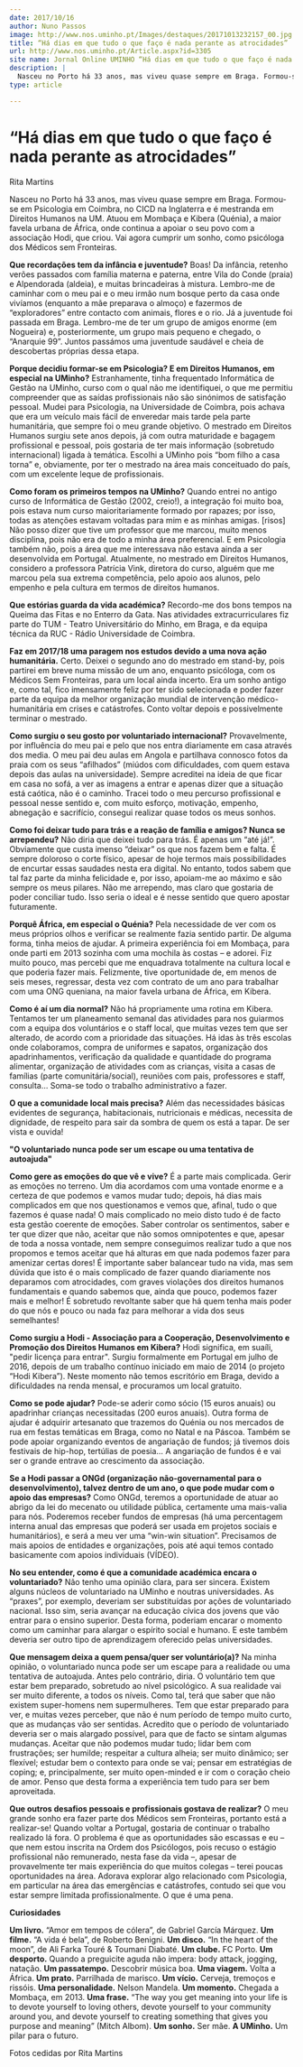 ```yaml
---
date: 2017/10/16
author: Nuno Passos
image: http://www.nos.uminho.pt/Images/destaques/20171013232157_00.jpg
title: “Há dias em que tudo o que faço é nada perante as atrocidades”
url: http://www.nos.uminho.pt/Article.aspx?id=3305
site name: Jornal Online UMINHO “Há dias em que tudo o que faço é nada perante as atrocidades”
description: |
  Nasceu no Porto há 33 anos, mas viveu quase sempre em Braga. Formou-se em Psicologia em Coimbra, no CICD na Inglaterra e é mestranda em Direitos Humanos na UM. Atuou em Mombaça e Kibera (Quénia), a maior favela urbana de África, onde continua a apoiar o seu povo com a associação Hodi, que criou. Vai agora cumprir um sonho, como psicóloga dos Médicos sem Fronteiras.
type: article

---
```

# “Há dias em que tudo o que faço é nada perante as atrocidades”




Rita Martins

Nasceu no Porto há 33 anos, mas viveu quase sempre em Braga. Formou-se em Psicologia em Coimbra, no CICD na Inglaterra e é mestranda em Direitos Humanos na UM. Atuou em Mombaça e Kibera (Quénia), a maior favela urbana de África, onde continua a apoiar o seu povo com a associação Hodi, que criou. Vai agora cumprir um sonho, como psicóloga dos Médicos sem Fronteiras.

**Que recordações tem da infância e juventude?** 
Boas! Da infância, retenho verões passados com família materna e paterna, entre Vila do Conde (praia) e Alpendorada (aldeia), e muitas brincadeiras à mistura. Lembro-me de caminhar com o meu pai e o meu irmão num bosque perto da casa onde vivíamos (enquanto a mãe preparava o almoço) e fazermos de “exploradores” entre contacto com animais, flores e o rio. Já a juventude foi passada em Braga. Lembro-me de ter um grupo de amigos enorme (em Nogueira) e, posteriormente, um grupo mais pequeno e chegado, o “Anarquie 99”. Juntos passámos uma juventude saudável e cheia de descobertas próprias dessa etapa.

**Porque decidiu formar-se em Psicologia? E em Direitos Humanos, em especial na UMinho?** 
Estranhamente, tinha frequentado Informática de Gestão na UMinho, curso com o qual não me identifiquei, o que me permitiu compreender que as saídas profissionais não são sinónimos de satisfação pessoal. Mudei para Psicologia, na Universidade de Coimbra, pois achava que era um veículo mais fácil de enveredar mais tarde pela parte humanitária, que sempre foi o meu grande objetivo. O mestrado em Direitos Humanos surgiu sete anos depois, já com outra maturidade e bagagem profissional e pessoal, pois gostaria de ter mais informação (sobretudo internacional) ligada à temática. Escolhi a UMinho pois “bom filho a casa torna” e, obviamente, por ter o mestrado na área mais conceituado do país, com um excelente leque de profissionais.

**Como foram os primeiros tempos na UMinho?** 
Quando entrei no antigo curso de Informática de Gestão (2002, creio!), a integração foi muito boa, pois estava num curso maioritariamente formado por rapazes; por isso, todas as atenções estavam voltadas para mim e as minhas amigas. [risos] Não posso dizer que tive um professor que me marcou, muito menos disciplina, pois não era de todo a minha área preferencial. E em Psicologia também não, pois a área que me interessava não estava ainda a ser desenvolvida em Portugal. Atualmente, no mestrado em Direitos Humanos, considero a professora Patrícia Vink, diretora do curso, alguém que me marcou pela sua extrema competência, pelo apoio aos alunos, pelo empenho e pela cultura em termos de direitos humanos.

**Que estórias guarda da vida académica?** 
Recordo-me dos bons tempos na Queima das Fitas e no Enterro da Gata. Nas atividades extracurriculares fiz parte do TUM - Teatro Universitário do Minho, em Braga, e da equipa técnica da RUC - Rádio Universidade de Coimbra.

**Faz em 2017/18 uma paragem nos estudos devido a uma nova ação humanitária.** 
Certo. Deixei o segundo ano do mestrado em stand-by, pois partirei em breve numa missão de um ano, enquanto psicóloga, com os Médicos Sem Fronteiras, para um local ainda incerto. Era um sonho antigo e, como tal, fico imensamente feliz por ter sido selecionada e poder fazer parte da equipa da melhor organização mundial de intervenção médico-humanitária em crises e catástrofes. Conto voltar depois e possivelmente terminar o mestrado.

**Como surgiu o seu gosto por voluntariado internacional?** 
Provavelmente, por influência do meu pai e pelo que nos entra diariamente em casa através dos media. O meu pai deu aulas em Angola e partilhava connosco fotos da praia com os seus “afilhados” (miúdos com dificuldades, com quem estava depois das aulas na universidade). Sempre acreditei na ideia de que ficar em casa no sofá, a ver as imagens a entrar e apenas dizer que a situação está caótica, não é o caminho. Tracei todo o meu percurso profissional e pessoal nesse sentido e, com muito esforço, motivação, empenho, abnegação e sacrifício, consegui realizar quase todos os meus sonhos.

**Como foi deixar tudo para trás e a reação de família e amigos? Nunca se arrependeu?** 
Não diria que deixei tudo para trás. É apenas um “até já!”. Obviamente que custa imenso “deixar” os que nos fazem bem e falta. É sempre doloroso o corte físico, apesar de hoje termos mais possibilidades de encurtar essas saudades nesta era digital. No entanto, todos sabem que tal faz parte da minha felicidade e, por isso, apoiam-me ao máximo e são sempre os meus pilares. Não me arrependo, mas claro que gostaria de poder conciliar tudo. Isso seria o ideal e é nesse sentido que quero apostar futuramente.

**Porquê África, em especial o Quénia?** 
Pela necessidade de ver com os meus próprios olhos e verificar se realmente fazia sentido partir. De alguma forma, tinha meios de ajudar. A primeira experiência foi em Mombaça, para onde parti em 2013 sozinha com uma mochila às costas – e adorei. Fiz muito pouco, mas percebi que me enquadrava totalmente na cultura local e que poderia fazer mais. Felizmente, tive oportunidade de, em menos de seis meses, regressar, desta vez com contrato de um ano para trabalhar com uma ONG queniana, na maior favela urbana de África, em Kibera.

**Como é aí um dia normal?** 
Não há propriamente uma rotina em Kibera. Tentamos ter um planeamento semanal das atividades para nos guiarmos com a equipa dos voluntários e o staff local, que muitas vezes tem que ser alterado, de acordo com a prioridade das situações. Há idas às três escolas onde colaboramos, compra de uniformes e sapatos, organização dos apadrinhamentos, verificação da qualidade e quantidade do programa alimentar, organização de atividades com as crianças, visita a casas de famílias (parte comunitária/social), reuniões com pais, professores e staff, consulta… Soma-se todo o trabalho administrativo a fazer.

**O que a comunidade local mais precisa?** 
Além das necessidades básicas evidentes de segurança, habitacionais, nutricionais e médicas, necessita de dignidade, de respeito para sair da sombra de quem os está a tapar. De ser vista e ouvida!


**"O voluntariado nunca pode ser um escape ou uma tentativa de autoajuda"** 

**Como gere as emoções do que vê e vive?** 
É a parte mais complicada. Gerir as emoções no terreno. Um dia acordamos com uma vontade enorme e a certeza de que podemos e vamos mudar tudo; depois, há dias mais complicados em que nos questionamos e vemos que, afinal, tudo o que fazemos é quase nada! O mais complicado no meio disto tudo é de facto esta gestão coerente de emoções. Saber controlar os sentimentos, saber e ter que dizer que não, aceitar que não somos omnipotentes e que, apesar de toda a nossa vontade, nem sempre conseguimos realizar tudo a que nos propomos e temos aceitar que há alturas em que nada podemos fazer para amenizar certas dores! É importante saber balancear tudo na vida, mas sem dúvida que isto é o mais complicado de fazer quando diariamente nos deparamos com atrocidades, com graves violações dos direitos humanos fundamentais e quando sabemos que, ainda que pouco, podemos fazer mais e melhor! É sobretudo revoltante saber que há quem tenha mais poder do que nós e pouco ou nada faz para melhorar a vida dos seus semelhantes!

**Como surgiu a Hodi - Associação para a Cooperação, Desenvolvimento e Promoção dos Direitos Humanos em Kibera?** 
Hodi significa, em suaíli, "pedir licença para entrar". Surgiu formalmente em Portugal em julho de 2016, depois de um trabalho contínuo iniciado em maio de 2014 (o projeto “Hodi Kibera”). Neste momento não temos escritório em Braga, devido a dificuldades na renda mensal, e procuramos um local gratuito.

**Como se pode ajudar?** 
Pode-se aderir como sócio (15 euros anuais) ou apadrinhar crianças necessitadas (200 euros anuais). Outra forma de ajudar é adquirir artesanato que trazemos do Quénia ou nos mercados de rua em festas temáticas em Braga, como no Natal e na Páscoa. Também se pode apoiar organizando eventos de angariação de fundos; já tivemos dois festivais de hip-hop, tertúlias de poesia… A angariação de fundos é e vai ser o grande entrave ao crescimento da associação.

**Se a Hodi passar a ONGd (organização não-governamental para o desenvolvimento), talvez dentro de um ano, o que pode mudar com o apoio das empresas?** 
Como ONGd, teremos a oportunidade de atuar ao abrigo da lei do mecenato ou utilidade pública, certamente uma mais-valia para nós. Poderemos receber fundos de empresas (há uma percentagem interna anual das empresas que poderá ser usada em projetos sociais e humanitários), e será a meu ver uma “win-win situation”. Precisamos de mais apoios de entidades e organizações, pois até aqui temos contado basicamente com apoios individuais (VÍDEO).

**No seu entender, como é que a comunidade académica encara o voluntariado?** 
Não tenho uma opinião clara, para ser sincera. Existem alguns núcleos de voluntariado na UMinho e noutras universidades. As “praxes”, por exemplo, deveriam ser substituídas por ações de voluntariado nacional. Isso sim, seria avançar na educação cívica dos jovens que vão entrar para o ensino superior. Desta forma, poderiam encarar o momento como um caminhar para alargar o espírito social e humano. E este também deveria ser outro tipo de aprendizagem oferecido pelas universidades.

**Que mensagem deixa a quem pensa/quer ser voluntário(a)?** 
Na minha opinião, o voluntariado nunca pode ser um escape para a realidade ou uma tentativa de autoajuda. Antes pelo contrário, diria. O voluntário tem que estar bem preparado, sobretudo ao nível psicológico. A sua realidade vai ser muito diferente, a todos os níveis. Como tal, terá que saber que não existem super-homens nem supermulheres. Tem que estar preparado para ver, e muitas vezes perceber, que não é num período de tempo muito curto, que as mudanças vão ser sentidas. Acredito que o período de voluntariado deveria ser o mais alargado possível, para que de facto se sintam algumas mudanças. Aceitar que não podemos mudar tudo; lidar bem com frustrações; ser humilde; respeitar a cultura alheia; ser muito dinâmico; ser flexível; estudar bem o contexto para onde se vai; pensar em estratégias de coping; e, principalmente, ser muito open-minded e ir com o coração cheio de amor. Penso que desta forma a experiência tem tudo para ser bem aproveitada.

**Que outros desafios pessoais e profissionais gostava de realizar?** 
O meu grande sonho era fazer parte dos Médicos sem Fronteiras, portanto está a realizar-se! Quando voltar a Portugal, gostaria de continuar o trabalho realizado lá fora. O problema é que as oportunidades são escassas e eu – que nem estou inscrita na Ordem dos Psicólogos, pois recuso o estágio profissional não remunerado, nesta fase da vida –, apesar de provavelmente ter mais experiência do que muitos colegas – terei poucas oportunidades na área. Adorava explorar algo relacionado com Psicologia, em particular na área das emergências e catástrofes, contudo sei que vou estar sempre limitada profissionalmente. O que é uma pena.



**Curiosidades** 

**Um livro.** “Amor em tempos de cólera”, de Gabriel García Márquez.
**Um filme.** “A vida é bela”, de Roberto Benigni.
**Um disco.**  “In the heart of the moon”, de Ali Farka Touré & Toumani Diabaté.
**Um clube.**  FC Porto.
**Um desporto.**  Quando a preguicite aguda não impera: body attack, jogging, natação.
**Um passatempo.**  Descobrir música boa.
**Uma viagem.**  Volta a África.
**Um prato.**  Parrilhada de marisco.
**Um vício.**  Cerveja, tremoços e rissóis.
**Uma personalidade.**  Nelson Mandela.
**Um momento.**  Chegada a Mombaça, em 2013.
**Uma frase.**  “The way you get meaning into your life is to devote yourself to loving others, devote yourself to your community around you, and devote yourself to creating something that gives you purpose and meaning” (Mitch Albom).
**Um sonho.**  Ser mãe.
**A UMinho.**  Um pilar para o futuro.


Fotos cedidas por Rita Martins
